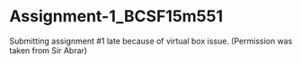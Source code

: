 # Assignment-1_BCSF15m551
Submitting assignment #1 late because of virtual box issue. (Permission was taken from Sir Abrar)
